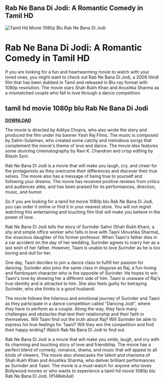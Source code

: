 ## Rab Ne Bana Di Jodi: A Romantic Comedy in Tamil HD

 
![Tamil Hd Movie 1080p Blu Rab Ne Bana Di Jodi](https://i1.sndcdn.com/artworks-DyERrcgoInczoN6Z-KeE2yw-t240x240.jpg)

 
# Rab Ne Bana Di Jodi: A Romantic Comedy in Tamil HD
 
If you are looking for a fun and heartwarming movie to watch with your loved ones, you might want to check out Rab Ne Bana Di Jodi, a 2008 Hindi film that has been dubbed in Tamil and released in Blu-ray format with 1080p resolution. The movie stars Shah Rukh Khan and Anushka Sharma as a mismatched couple who fall in love through a dance competition.
 
## tamil hd movie 1080p blu Rab Ne Bana Di Jodi


[**DOWNLOAD**](https://www.google.com/url?q=https%3A%2F%2Furluso.com%2F2tLgO0&sa=D&sntz=1&usg=AOvVaw0TLfzdCNhCdeovD0PiRHdS)

 
The movie is directed by Aditya Chopra, who also wrote the story and produced the film under his banner Yash Raj Films. The music is composed by Salim-Sulaiman, who created some catchy and melodious songs that complement the movie's theme of love and dance. The movie also features some stunning cinematography by Ravi K. Chandran and crisp editing by Ritesh Soni.
 
Rab Ne Bana Di Jodi is a movie that will make you laugh, cry, and cheer for the protagonists as they overcome their differences and discover their true selves. The movie also has a message of being true to yourself and following your dreams. The movie has received positive reviews from critics and audiences alike, and has been praised for its performances, direction, music, and humor.
 
So if you are looking for a tamil hd movie 1080p blu Rab Ne Bana Di Jodi, you can order it online or find it in your nearest store. You will not regret watching this entertaining and touching film that will make you believe in the power of love.
  
Rab Ne Bana Di Jodi tells the story of Surinder Sahni (Shah Rukh Khan), a shy and simple office worker who falls in love with Taani (Anushka Sharma), the vivacious daughter of his former professor. When Taani's father dies in a car accident on the day of her wedding, Surinder agrees to marry her as a last wish of her father. However, Taani is unable to love Surinder as he is too boring and dull for her.
 
One day, Taani decides to join a dance class to fulfill her passion for dancing. Surinder also joins the same class in disguise as Raj, a fun-loving and flamboyant character who is the opposite of Surinder. He hopes to win Taani's love by showing her a different side of him. Taani is unaware of Raj's true identity and is attracted to him. She also feels guilty for betraying Surinder, who she thinks is a good husband.
 
The movie follows the hilarious and emotional journey of Surinder and Taani as they participate in a dance competition called "Dancing Jodi", where they have to perform as a couple. Along the way, they face many challenges and obstacles that test their relationship and their faith in themselves. Will Taani find out the truth about Raj? Will Surinder be able to express his true feelings for Taani? Will they win the competition and find their happy ending? Watch Rab Ne Bana Di Jodi to find out.
  
Rab Ne Bana Di Jodi is a movie that will make you smile, laugh, and cry with its charming and touching story of love and friendship. The movie has a perfect blend of comedy, romance, drama, and music that will appeal to all kinds of viewers. The movie also showcases the talent and charisma of Shah Rukh Khan and Anushka Sharma, who deliver brilliant performances as Surinder and Taani. The movie is a must-watch for anyone who loves Bollywood movies or who wants to experience a tamil hd movie 1080p blu Rab Ne Bana Di Jodi.
 0f148eb4a0
